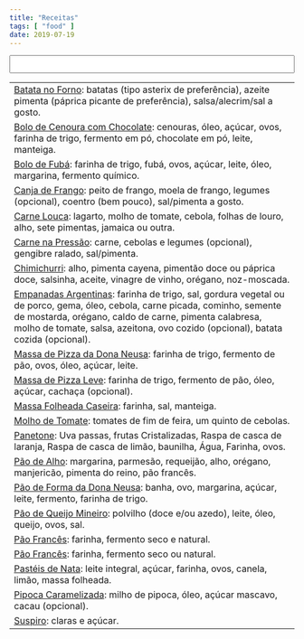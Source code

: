 ```yaml
---
title: "Receitas"
tags: [ "food" ]
date: 2019-07-19
---
```

<script src="/js/jquery.min.js"></script>
<script src="/js/list.js"></script>

<table class="sortable">
<input type="text" name="filter" value="" id="filter" style="width: 100%; font-size: 22px;" title=""/><span name="results" id="results"></span>

<tr><td><a href="/receita-batata-no-forno">Batata no Forno</a>: batatas (tipo asterix de preferência), azeite pimenta (páprica picante de preferência), salsa/alecrim/sal a gosto.</tr></td>
<tr><td><a href="/receita-bolo-de-cenoura-com-chocolate">Bolo de Cenoura com Chocolate</a>: cenouras, óleo, açúcar, ovos, farinha de trigo, fermento em pó, chocolate em pó, leite, manteiga.</tr></td>
<tr><td><a href="/receita-bolo-de-fuba">Bolo de Fubá</a>: farinha de trigo, fubá, ovos, açúcar, leite, óleo, margarina, fermento químico.</tr></td>
<tr><td><a href="/receita-canja-de-frango">Canja de Frango</a>: peito de frango, moela de frango, legumes (opcional), coentro (bem pouco), sal/pimenta a gosto.</tr></td>
<tr><td><a href="/receita-carne-louca">Carne Louca</a>: lagarto, molho de tomate, cebola, folhas de louro, alho, sete pimentas, jamaica ou outra.</tr></td>
<tr><td><a href="/receita-carne-na-pressao">Carne na Pressão</a>: carne, cebolas e legumes (opcional), gengibre ralado, sal/pimenta.</tr></td>
<tr><td><a href="/receita-chimichurri">Chimichurri</a>: alho, pimenta cayena, pimentão doce ou páprica doce, salsinha, aceite, vinagre de vinho, orégano, noz-moscada.</tr></td>
<tr><td><a href="/receita-empanadas-argentinas">Empanadas Argentinas</a>: farinha de trigo, sal, gordura vegetal ou de porco, gema, óleo, cebola, carne picada, cominho, semente de mostarda, orégano, caldo de carne, pimenta calabresa, molho de tomate, salsa, azeitona, ovo cozido (opcional), batata cozida (opcional).</tr></td>
<tr><td><a href="/receita-massa-de-pizza-da-dona-neusa">Massa de Pizza da Dona Neusa</a>: farinha de trigo, fermento de pão, ovos, óleo, açúcar, leite.</tr></td>
<tr><td><a href="/receita-massa-de-pizza-leve">Massa de Pizza Leve</a>: farinha de trigo, fermento de pão, óleo, açúcar, cachaça (opcional).</tr></td>
<tr><td><a href="/receita-massa-folheada">Massa Folheada Caseira</a>: farinha, sal, manteiga.</tr></td>
<tr><td><a href="/receita-molho-de-tomate">Molho de Tomate</a>: tomates de fim de feira, um quinto de cebolas.</tr></td>
<tr><td><a href="/receita-panetone">Panetone</a>: Uva passas, frutas Cristalizadas, Raspa de casca de laranja, Raspa de casca de limão, baunilha, Água, Farinha, ovos.</tr></td>
<tr><td><a href="/receita-pao-de-alho">Pão de Alho</a>: margarina, parmesão, requeijão, alho, orégano, manjericão, pimenta do reino, pão francês.</tr></td>
<tr><td><a href="/receita-pao-de-forma-da-dona-neusa">Pão de Forma da Dona Neusa</a>: banha, ovo, margarina, açúcar, leite, fermento, farinha de trigo.</tr></td>
<tr><td><a href="/receita-pao-de-queijo">Pão de Queijo Mineiro</a>: polvilho (doce e/ou azedo), leite, óleo, queijo, ovos, sal.</tr></td>
<tr><td><a href="/receita-pao-frances">Pão Francês</a>: farinha, fermento seco e natural.</tr></td>
<tr><td><a href="/receita-pao-mais-facil">Pão Francês</a>: farinha, fermento seco ou natural.</tr></td>
<tr><td><a href="/receita-pasteis-de-nata">Pastéis de Nata</a>: leite integral, açúcar, farinha, ovos, canela, limão, massa folheada.</tr></td>
<tr><td><a href="/receita-pipoca-caramelizada">Pipoca Caramelizada</a>: milho de pipoca, óleo, açúcar mascavo, cacau (opcional).</tr></td>
<tr><td><a href="/receita-suspiro">Suspiro</a>: claras e açúcar.</tr></td>

</table>
